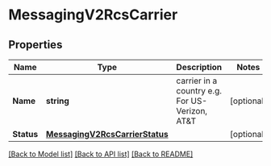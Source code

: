 # MessagingV2RcsCarrier

## Properties

Name | Type | Description | Notes
------------ | ------------- | ------------- | -------------
**Name** | **string** | carrier in a country e.g. For US-Verizon, AT&T  |[optional] 
**Status** | [**MessagingV2RcsCarrierStatus**](MessagingV2RcsCarrierStatus.md) |  |[optional] 

[[Back to Model list]](../README.md#documentation-for-models) [[Back to API list]](../README.md#documentation-for-api-endpoints) [[Back to README]](../README.md)


